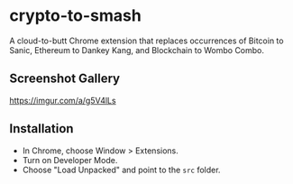 crypto-to-smash
=============

A cloud-to-butt Chrome extension that replaces occurrences of Bitcoin to Sanic, Ethereum to Dankey Kang, and Blockchain to Wombo Combo.

Screenshot Gallery
------------------

https://imgur.com/a/g5V4lLs

Installation
------------

* In Chrome, choose Window > Extensions.
* Turn on Developer Mode.
* Choose "Load Unpacked" and point to the `src` folder.
